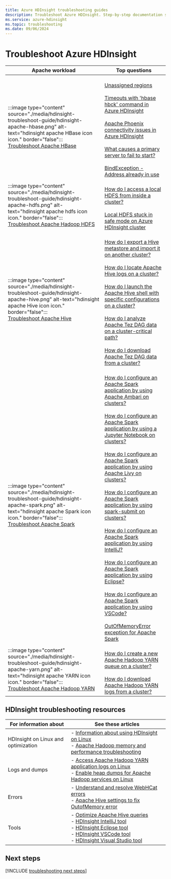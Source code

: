 ```yaml
---
title: Azure HDInsight troubleshooting guides
description: Troubleshoot Azure HDInsight. Step-by-step documentation shows you how to use HDInsight to solve common problems with Apache Hive, Apache Spark, Apache YARN, Apache HBase, and HDFS.
ms.service: azure-hdinsight
ms.topic: troubleshooting
ms.date: 09/06/2024
---
```


# Troubleshoot Azure HDInsight

| Apache workload | Top questions |
|---|---|
|:::image type="content" source="./media/hdinsight-troubleshoot-guide/hdinsight-apache-hbase.png" alt-text="hdinsight apache HBase icon icon." border="false":::<br>[Troubleshoot Apache HBase]()|<br>[Unassigned regions](hbase/hbase-troubleshoot-unassigned-regions.md#scenario-unassigned-regions)<br><br>[Timeouts with 'hbase hbck' command in Azure HDInsight](hbase/hbase-troubleshoot-timeouts-hbase-hbck.md)<br><br>[Apache Phoenix connectivity issues in Azure HDInsight](hbase/hbase-troubleshoot-phoenix-connectivity.md)<br><br>[What causes a primary server to fail to start?](hbase/hbase-troubleshoot-start-fails.md)<br><br>[BindException - Address already in use](hbase/hbase-troubleshoot-bindexception-address-use.md)|
|:::image type="content" source="./media/hdinsight-troubleshoot-guide/hdinsight-apache-hdfs.png" alt-text="hdinsight apache hdfs icon icon." border="false":::<br>[Troubleshoot Apache Hadoop HDFS](hdinsight-troubleshoot-hdfs.md)|<br>[How do I access a local HDFS from inside a cluster?](hdinsight-troubleshoot-hdfs.md#how-do-i-access-local-hdfs-from-inside-a-cluster)<br><br>[Local HDFS stuck in safe mode on Azure HDInsight cluster](hadoop/hdinsight-hdfs-troubleshoot-safe-mode.md)|
|:::image type="content" source="./media/hdinsight-troubleshoot-guide/hdinsight-apache-hive.png" alt-text="hdinsight apache Hive icon icon." border="false":::<br>[Troubleshoot Apache Hive](hdinsight-troubleshoot-hive.md)|<br>[How do I export a Hive metastore and import it on another cluster?](hdinsight-troubleshoot-hive.md#how-do-i-export-a-hive-metastore-and-import-it-on-another-cluster)<br><br>[How do I locate Apache Hive logs on a cluster?](hdinsight-troubleshoot-hive.md#how-do-i-locate-hive-logs-on-a-cluster)<br><br>[How do I launch the Apache Hive shell with specific configurations on a cluster?](hdinsight-troubleshoot-hive.md#how-do-i-launch-the-hive-shell-with-specific-configurations-on-a-cluster)<br><br>[How do I analyze Apache Tez DAG data on a cluster-critical path?](hdinsight-troubleshoot-hive.md#how-do-i-analyze-tez-dag-data-on-a-cluster-critical-path)<br><br>[How do I download Apache Tez DAG data from a cluster?](hdinsight-troubleshoot-hive.md#how-do-i-download-tez-dag-data-from-a-cluster)|
|:::image type="content" source="./media/hdinsight-troubleshoot-guide/hdinsight-apache-spark.png" alt-text="hdinsight apache Spark icon icon." border="false":::<br>[Troubleshoot Apache Spark](./spark/apache-troubleshoot-spark.md)|<br>[How do I configure an Apache Spark application by using Apache Ambari on clusters?](spark/apache-troubleshoot-spark.md#how-do-i-configure-an-apache-spark-application-by-using-apache-ambari-on-clusters)<br><br>[How do I configure an Apache Spark application by using a Jupyter Notebook on clusters?](spark/apache-troubleshoot-spark.md#how-do-i-configure-an-apache-spark-application-by-using-a-jupyter-notebook-on-clusters)<br><br>[How do I configure an Apache Spark application by using Apache Livy on clusters?](spark/apache-troubleshoot-spark.md#how-do-i-configure-an-apache-spark-application-by-using-apache-livy-on-clusters)<br><br>[How do I configure an Apache Spark application by using spark-submit on clusters?](spark/apache-troubleshoot-spark.md#how-do-i-configure-an-apache-spark-application-by-using-spark-submit-on-clusters)<br><br>[How do I configure an Apache Spark application by using IntelliJ?](spark/apache-spark-intellij-tool-plugin.md)<br><br>[How do I configure an Apache Spark application by using Eclipse?](spark/apache-spark-eclipse-tool-plugin.md)<br><br>[How do I configure an Apache Spark application by using VSCode?](hdinsight-for-vscode.md)<br><br>[OutOfMemoryError exception for Apache Spark](spark/apache-spark-troubleshoot-outofmemory.md#scenario-outofmemoryerror-exception-for-apache-spark)|
|:::image type="content" source="./media/hdinsight-troubleshoot-guide/hdinsight-apache-yarn.png" alt-text="hdinsight apache YARN icon icon." border="false":::<br>[Troubleshoot Apache Hadoop YARN](hdinsight-troubleshoot-YARN.md)|<br>[How do I create a new Apache Hadoop YARN queue on a cluster?](hdinsight-troubleshoot-yarn.md#how-do-i-create-a-new-yarn-queue-on-a-cluster)<br><br>[How do I download Apache Hadoop YARN logs from a cluster?](hdinsight-troubleshoot-yarn.md#how-do-i-download-yarn-logs-from-a-cluster)|

## HDInsight troubleshooting resources

| For information about | See these articles |
| --- | --- |
| HDInsight on Linux and optimization | - [Information about using HDInsight on Linux](hdinsight-hadoop-linux-information.md)<br>- [Apache Hadoop memory and performance troubleshooting](hdinsight-hadoop-stack-trace-error-messages.md) |
| Logs and dumps | - [Access Apache Hadoop YARN application logs on Linux](hdinsight-hadoop-access-yarn-app-logs-linux.md)<br>- [Enable heap dumps for Apache Hadoop services on Linux](hdinsight-hadoop-collect-debug-heap-dump-linux.md)|
| Errors | - [Understand and resolve WebHCat errors](hdinsight-hadoop-templeton-webhcat-debug-errors.md)<br>- [Apache Hive settings to fix OutofMemory error](hdinsight-hadoop-hive-out-of-memory-error-oom.md) |
| Tools | - [Optimize Apache Hive queries](hdinsight-hadoop-optimize-hive-query.md)<br>- [HDInsight IntelliJ tool](./spark/apache-spark-intellij-tool-plugin.md)<br>- [HDInsight Eclipse tool](./spark/apache-spark-eclipse-tool-plugin.md)<br>- [HDInsight VSCode tool](hdinsight-for-vscode.md)<br>- [HDInsight Visual Studio tool](./hadoop/apache-hadoop-visual-studio-tools-get-started.md) |

## Next steps

[!INCLUDE [troubleshooting next steps](includes/hdinsight-troubleshooting-next-steps.md)]
